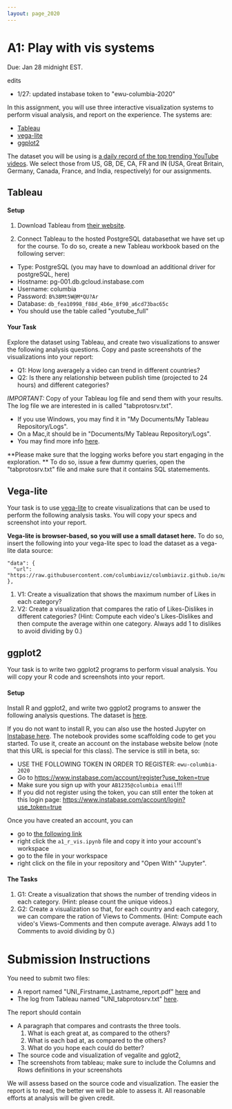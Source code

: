 ```yaml
---
layout: page_2020
---
```



# A1: Play with vis systems

Due: Jan 28 midnight EST.


edits

* 1/27: updated instabase token to "ewu-columbia-2020"

In this assignment, you will use three interactive visualization systems to perform visual analysis, and report on the experience.  The systems are:

* [Tableau](https://www.tableau.com/)
* [vega-lite](https://vega.github.io/editor/#/custom/vega-lite)
* [ggplot2](https://ggplot2.tidyverse.org/)

The dataset you will be using is [a daily record of the top trending YouTube videos](https://www.kaggle.com/datasnaek/youtube-new). We select those from US, GB, DE, CA, FR and IN (USA, Great Britain, Germany, Canada, France, and India, respectively) for our assignments. 


## Tableau

#### Setup

1. Download Tableau from [their website](https://www.tableau.com/).  

2. Connect Tableau to the hosted PostgreSQL databasethat we have set up for the course.
To do so, create a new Tableau workbook based on the following server:
  * Type: PostgreSQL (you may have to download an additional driver for postgreSQL, here)
  * Hostname: pg-001.db.gcloud.instabase.com
  * Username: columbia
  * Password: `B%38Mt5W@M*QU?Ar`
  * Database: `db_fea10998_f88d_4b6e_8f90_a6cd73bac65c`
  * You should use the table called "youtube_full"


#### Your Task

Explore the dataset using Tableau, and create two visualizations to answer the following analysis questions.  Copy and paste screenshots of the visualizations into your report:

* Q1: How long averagely a video can trend in different countries?
* Q2: Is there any relationship between publish time (projected to 24 hours) and different categories?

*IMPORTANT:* Copy of your Tableau log file and send them with your results. The log file we are interested in is called "tabprotosrv.txt".
  * If you use Windows, you may find it in "My Documents/My Tableau Repository/Logs".
  * On a Mac,it should be in "Documents/My Tableau Repository/Logs".
  * You may find more info [here](http://kb.tableau.com/articles/howto/viewing-underlying-sql-queries-desktop).

**Please make sure that the logging works before you start engaging in the exploration. ** To do so, issue a few dummy queries, open the "tabprotosrv.txt" file and make sure that it contains SQL statemements.


## Vega-lite
 
Your task is to use [vega-lite](https://vega.github.io/editor/#/examples/vega-lite/) to create visualizations that can be used to perform the following analysis tasks.  You will copy your specs and screenshot into your report.


**Vega-lite is browser-based, so you will use a small dataset here.**  To do so, insert the following into your vega-lite spec to load the dataset as a vega-lite data source:

```
"data": {
  "url": "https://raw.githubusercontent.com/columbiaviz/columbiaviz.github.io/master/_data/youtube_2020s_w6998.csv"
},
```

1. V1: Create a visualization that shows the maximum number of Likes in each category?
2. V2: Create a visualization that compares the ratio of Likes-Dislikes in different categories? (Hint: Compute each video's  Likes-Dislikes and then compute the average within one category.  Always add 1 to dislikes to avoid dividing by 0.)

## ggplot2

Your task is to write two ggplot2 programs to perform visual analysis.  You will copy your R code and screenshots into your report.

#### Setup

Install R and ggplot2, and write two ggplot2 programs to answer the following analysis questions. 
The dataset is [here](https://raw.githubusercontent.com/columbiaviz/columbiaviz.github.io/master/_data/youtube_full_2020s_w6998.csv).

If you do not want to install R, you can also use the hosted Jupyter on [Instabase here](https://instabase.com/user/ewu-nb/tree/ewu/test/fs/Instabase%20Drive/notebooks/a1_r_vis.ipynb). 
The notebook provides some scaffolding code to get you started.  To use it, create an account on the instabase website below (note that this URL is special for this class).
The service is still in beta, so:

* USE THE FOLLOWING TOKEN IN ORDER TO REGISTER: `ewu-columbia-2020`
* Go to https://www.instabase.com/account/register?use_token=true
* Make sure you sign up with your `AB1235@columbia email`!!!
* If you did not register using the token, you can still enter the token at this login page: https://www.instabase.com/account/login?use_token=true

Once you have created an account, you can

* go to [the following link](https://instabase.com/ewu/test/fs/Instabase%20Drive/notebooks/)
* right click the `a1_r_vis.ipynb` file and copy it into your account's workspace
* go to the file in your workspace
* right click on the file in your repository and "Open With" "Jupyter".

#### The Tasks

1. G1: Create a visualization that shows the number of trending videos in each category. (Hint: please count the unique videos.)
2. G2: Create a visualization so that, for each country and each category, we can compare the ration of  Views to Comments. (Hint: Compute each video's  Views-Comments and then compute average.  Always add 1 to Comments to avoid dividing by 0.)


# Submission Instructions

You need to submit two files:
* A report named "UNI\_Firstname\_Lastname\_report.pdf" [here](https://www.dropbox.com/request/0wSQU5JaVJvzXDHl97Mg) and 
* The log from Tableau named "UNI\_tabprotosrv.txt" [here](https://www.dropbox.com/request/9PsN3uvTXtnsG6rbwFHM).  

The report should contain
* A paragraph that compares and contrasts the three tools.  
  1. What is each great at, as compared to the others?   
  2. What is each bad at, as compared to the others?  
  3. What do you hope each could do better?
* The source code and visualization of vegalite and gglot2, 
* The screenshots from tableau; make sure to include the Columns and Rows definitions in your screenshots

We will assess based on the source code and visualization.  The easier the report is to read, the better we will be able to assess it.  All reasonable efforts at analysis will be given credit.


 

